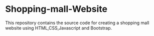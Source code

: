 # Shopping-mall-Website
This repository contains the source code for creating a shopping mall website using HTML,CSS,Javascript and Bootstrap.
